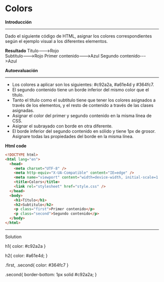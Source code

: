 # Colors

**Introducción**

---

Dado el siguiente código de HTML, asignar los colores correspondientes según el ejemplo visual a los diferentes elementos.

**Resultado**
Titulo--->Rojo  
Subtitulo--->Rojo
Primer contenido--->Azul
Segundo contenido--->Azul

**Autoevaluación**

---

- Los colores a aplicar son los siguientes: #c92a2a, #a61e4d y #364fc7.
- El segundo contenido tiene un borde inferior del mismo color que el título.
- Tanto el título como el subtitulo tiene que tener los colores asignados a través de los elementos, y el resto de contenido a través de las clases asignadas.
- Asignar el color del primer y segundo contenido en la misma línea de CSS.
- Asignar el subrayado con borde en otra diferente.
- El borde inferior del segundo contenido en sólido y tiene 1px de grosor. Asignare todas las propiedades del borde en la misma línea.


**Html code**

```html
<!DOCTYPE html>
<html lang="en">
  <head>
    <meta charset="UTF-8" />
    <meta http-equiv="X-UA-Compatible" content="IE=edge" />
    <meta name="viewport" content="width=device-width, initial-scale=1.0" />
    <title>Colors</title>
    <link rel="stylesheet" href="style.css" />
  </head>
  <body>
    <h1>Título</h1>
    <h2>Subtitulo</h2>
    <p class="first">Primer contenido</p>
    <p class="second">Segundo contenido</p>
  </body>
</html>
```

------------------------------------------------------------------------------------------------------------------------------

Solution


h1{
  color: #c92a2a
}

h2{
  color: #a61e4d;
}

.first, .second{
  color: #364fc7
}

.second{
  border-bottom: 1px solid #c92a2a;
}
